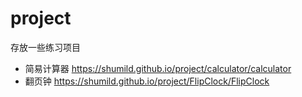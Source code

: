 # project
存放一些练习项目

* 简易计算器 https://shumild.github.io/project/calculator/calculator
* 翻页钟 https://shumild.github.io/project/FlipClock/FlipClock
